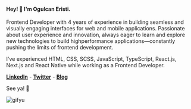 #### Hey! 👋 I'm Ogulcan Eristi.

Frontend Developer with 4 years of experience in building seamless and visually engaging interfaces for web and mobile applications. Passionate about user experience and innovation, always eager to learn and explore new technologies to build highperformance applications—constantly pushing the limits of frontend development.

I've experienced HTML, CSS, SCSS, JavaScript, TypeScript, React.js, Next.js and React Native while working as a Frontend Developer.

**[LinkedIn](https://www.linkedin.com/in/ogulcaneristi/)** - **[Twitter](https://twitter.com/olcaneristi)** - **[Blog](https://medium.com/@olcaneristi)**

See ya! 🤙

![gifyu](https://media.giphy.com/media/ui1hpJSyBDWlG/giphy.gif)
